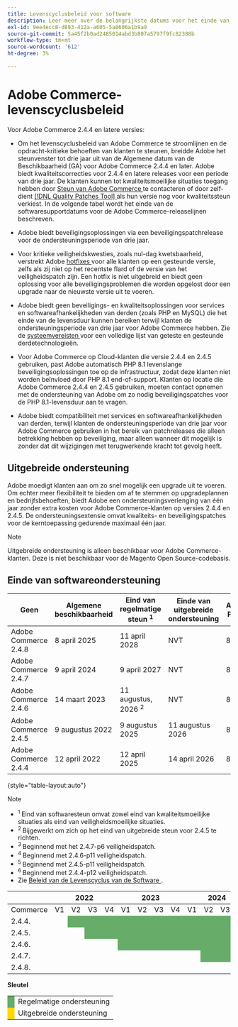 ```yaml
---
title: Levenscyclusbeleid voor software
description: Leer meer over de belangrijkste datums voor het einde van de softwareondersteuning voor Adobe Commerce-releases.
exl-id: 9ee4ecc8-d893-412a-a605-5a8606a1b9a9
source-git-commit: 5a45f2b0ad2485014abd3b807a5797f9fc82388b
workflow-type: tm+mt
source-wordcount: '612'
ht-degree: 3%

---
```



# Adobe Commerce-levenscyclusbeleid

Voor Adobe Commerce 2.4.4 en latere versies:

- Om het levenscyclusbeleid van Adobe Commerce te stroomlijnen en de opdracht-kritieke behoeften van klanten te steunen, breidde Adobe het steunvenster tot drie jaar uit van de Algemene datum van de Beschikbaarheid (GA) voor Adobe Commerce 2.4.4 en later. Adobe biedt kwaliteitscorrecties voor 2.4.4 en latere releases voor een periode van drie jaar. De klanten kunnen tot kwaliteitsmoeilijke situaties toegang hebben door [ Steun van Adobe Commerce ](https://experienceleague.adobe.com/en/docs/commerce-knowledge-base/kb/help-center-guide/magento-help-center-user-guide) te contacteren of door zelf-dient [[!DNL Quality Patches Tool] ](https://experienceleague.adobe.com/tools/commerce-quality-patches/index.html) als hun versie nog voor kwaliteitssteun verkiest. In de volgende tabel wordt het einde van de softwaresupportdatums voor de Adobe Commerce-releaselijnen beschreven.

- Adobe biedt beveiligingsoplossingen via een beveiligingspatchrelease voor de ondersteuningsperiode van drie jaar.

- Voor kritieke veiligheidskwesties, zoals nul-dag kwetsbaarheid, verstrekt Adobe [ hotfixes ](https://support.magento.com/hc/en-us/sections/360003869892-Known-issues-patches-attached-) voor alle klanten op een gesteunde versie, zelfs als zij niet op het recentste flard of de versie van het veiligheidspatch zijn. Een hotfix is niet uitgebreid en biedt geen oplossing voor alle beveiligingsproblemen die worden opgelost door een upgrade naar de nieuwste versie uit te voeren.

- Adobe biedt geen beveiligings- en kwaliteitsoplossingen voor services en softwareafhankelijkheden van derden (zoals PHP en MySQL) die het einde van de levensduur kunnen bereiken terwijl klanten de ondersteuningsperiode van drie jaar voor Adobe Commerce hebben. Zie de [ systeemvereisten ](../installation/system-requirements.md) voor een volledige lijst van geteste en gesteunde derdetechnologieën.

- Voor Adobe Commerce op Cloud-klanten die versie 2.4.4 en 2.4.5 gebruiken, past Adobe automatisch PHP 8.1 levenslange beveiligingsoplossingen toe op de infrastructuur, zodat deze klanten niet worden beïnvloed door PHP 8.1 end-of-support. Klanten op locatie die Adobe Commerce 2.4.4 en 2.4.5 gebruiken, moeten contact opnemen met de ondersteuning van Adobe om zo nodig beveiligingspatches voor de PHP 8.1-levensduur aan te vragen.

- Adobe biedt compatibiliteit met services en softwareafhankelijkheden van derden, terwijl klanten de ondersteuningsperiode van drie jaar voor Adobe Commerce gebruiken in het bereik van patchreleases die alleen betrekking hebben op beveiliging, maar alleen wanneer dit mogelijk is zonder dat dit wijzigingen met terugwerkende kracht tot gevolg heeft.

## Uitgebreide ondersteuning

Adobe moedigt klanten aan om zo snel mogelijk een upgrade uit te voeren. Om echter meer flexibiliteit te bieden om af te stemmen op upgradeplannen en bedrijfsbehoeften, biedt Adobe een ondersteuningsverlenging van één jaar zonder extra kosten voor Adobe Commerce-klanten op versies 2.4.4 en 2.4.5. De ondersteuningsextensie omvat kwaliteits- en beveiligingspatches voor de kerntoepassing gedurende maximaal één jaar.

>[!NOTE]
>
>Uitgebreide ondersteuning is alleen beschikbaar voor Adobe Commerce-klanten. Deze is niet beschikbaar voor de Magento Open Source-codebasis.

## Einde van softwareondersteuning

| Geen | Algemene beschikbaarheid | Eind van regelmatige steun <sup> 1 </sup> | Einde van uitgebreide ondersteuning | Afhankelijke PHP-versie | Afhankelijke MariaDB-versie |
|----------------------|----------------------|------------------------------------|-------------------------|-----------------------|---------------------------|
| Adobe Commerce 2.4.8 | 8 april 2025 | 11 april 2028 | NVT | 8.3 en 8.4 | 11,4 |
| Adobe Commerce 2.4.7 | 9 april 2024 | 9 april 2027 | NVT | 8.2 en 8.3 | 10.11 <sup> 3 </sup> |
| Adobe Commerce 2.4.6 | 14 maart 2023 | 11 augustus, 2026 <sup> 2 </sup> | NVT | 8.1 en 8.2 | 10.11 <sup> 4 </sup> |
| Adobe Commerce 2.4.5 | 9 augustus 2022 | 9 augustus 2025 | 11 augustus 2026 | 8,1 | 10.6 <sup> 5 </sup> |
| Adobe Commerce 2.4.4 | 12 april 2022 | 12 april 2025 | 14 april 2026 | 8,1 | 10.6 <sup> 6 </sup> |

{style="table-layout:auto"}

>[!NOTE]
>
>- <sup> 1 </sup> Eind van softwaresteun omvat zowel eind van kwaliteitsmoeilijke situaties als eind van veiligheidsmoeilijke situaties.
>- <sup> 2 </sup> Bijgewerkt om zich op het eind van uitgebreide steun voor 2.4.5 te richten.
>- <sup> 3 </sup> Beginnend met het 2.4.7-p6 veiligheidspatch.
>- <sup> 4 </sup> Beginnend met 2.4.6-p11 veiligheidspatch.
>- <sup> 5 </sup> Beginnend met 2.4.5-p11 veiligheidspatch.
>- <sup> 6 </sup> Beginnend met 2.4.4-p12 veiligheidspatch.
>- Zie [ Beleid van de Levenscyclus van de Software ](https://www.adobe.com/content/dam/cc/en/legal/terms/enterprise/pdfs/Adobe-Commerce-Software-Lifecycle-Policy.pdf).

<table style="table-layout:auto">
<thead>
  <tr>
    <th colspan="1"></th>
    <th colspan="4">2022</th>
    <th colspan="4">2023</th>
    <th colspan="4">2024</th>
    <th colspan="4">2025</th>
    <th colspan="4">2026</th>
    <th colspan="4">2027</th>
    <th colspan="4">2028</th>
  </tr>
</thead>
<tbody>
  <tr>
    <td>Commerce</td>
    <td>V1</td>
    <td>V2</td>
    <td>V3</td>
    <td>V4</td>
    <td>V1</td>
    <td>V2</td>
    <td>V3</td>
    <td>V4</td>
    <td>V1</td>
    <td>V2</td>
    <td>V3</td>
    <td>V4</td>
    <td>V1</td>
    <td>V2</td>
    <td>V3</td>
    <td>V4</td>
    <td>V1</td>
    <td>V2</td>
    <td>V3</td>
    <td>V4</td>
    <td>V1</td>
    <td>V2</td>
    <td>V3</td>
    <td>V4</td>
    <td>V1</td>
    <td>V2</td>
    <td>V3</td>
    <td>V4</td>
  </tr>
  <tr>
    <td>2.4.4.</td>
    <td></td>
    <td colspan="13" style="background-color:#67ac68;"></td>
    <td colspan="4" style="background-color:#ffd700;"></td>
    <td colspan="10"></td>
  </tr>
  <tr>
    <td>2.4.5.</td>
    <td colspan="2"></td>
    <td colspan="13" style="background-color:#67ac68;"></td>
    <td colspan="4" style="background-color:#ffd700;"></td>
    <td colspan="9"></td>
  </tr>
  <tr>
    <td>2.4.6.</td>
    <td colspan="4"></td>
    <td colspan="15" style="background-color:#67ac68;"></td>
    <td colspan="10"></td>
  </tr>
  <tr>
    <td>2.4.7.</td>
    <td colspan="9"></td>
    <td colspan="13" style="background-color:#67ac68;"></td>
    <td colspan="6"></td>
  </tr>
  <tr>
    <td>2.4.8.</td>
    <td colspan="13"></td>
    <td colspan="13" style="background-color:#67ac68;"></td>
    <td colspan="2"></td>
  </tr>
</tbody>
</table>

**Sleutel**

<table style="table-layout:auto">
 <tbody>
  <tr>
   <td style="background-color:#67ac68;"></td>
   <td>Regelmatige ondersteuning</td>
  </tr>
  <tr>
   <td style="background-color:#ffd700;"></td>
   <td>Uitgebreide ondersteuning</td>
  </tr>
 </tbody>
</table>
